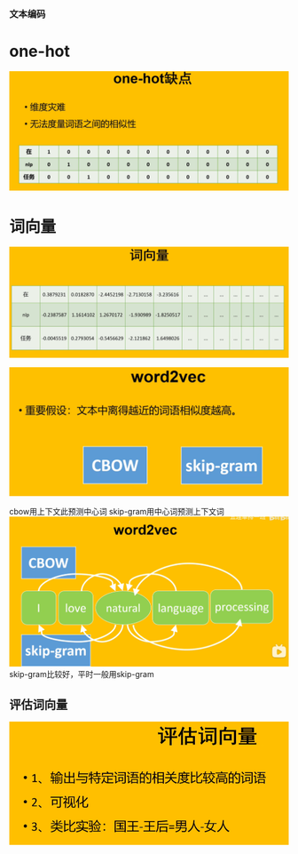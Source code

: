 ### 文本编码

# one-hot

![](./docs/%E6%B1%82%E8%81%8C%E7%9F%A5%E8%AF%86%E5%82%A8%E5%A4%87/image/2024-06-02-22-48-59.png)

# 词向量

![](./docs/%E6%B1%82%E8%81%8C%E7%9F%A5%E8%AF%86%E5%82%A8%E5%A4%87/image/2024-06-02-22-49-15.png)

![](./docs/%E6%B1%82%E8%81%8C%E7%9F%A5%E8%AF%86%E5%82%A8%E5%A4%87/image/2024-06-02-22-50-00.png)

cbow用上下文此预测中心词
skip-gram用中心词预测上下文词
![](./docs/%E6%B1%82%E8%81%8C%E7%9F%A5%E8%AF%86%E5%82%A8%E5%A4%87/image/2024-06-02-22-50-23.png)
skip-gram比较好，平时一般用skip-gram

## 评估词向量

![](./docs/%E6%B1%82%E8%81%8C%E7%9F%A5%E8%AF%86%E5%82%A8%E5%A4%87/image/2024-06-02-22-53-23.png)

